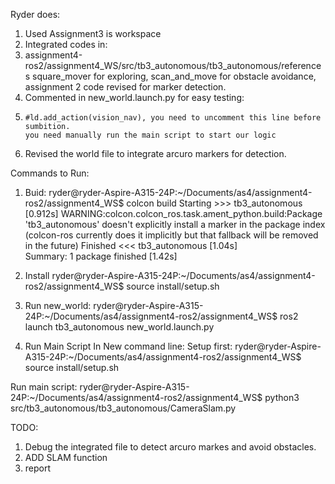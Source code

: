 Ryder does:
1. Used Assignment3 is workspace
2. Integrated codes in:
3. assignment4-ros2/assignment4_WS/src/tb3_autonomous/tb3_autonomous/references
    square_mover for exploring, scan_and_move for obstacle avoidance, assignment 2 code revised for marker detection.
4. Commented in new_world.launch.py for easy testing:
5.     #ld.add_action(vision_nav), you need to uncomment this line before sumbition.
       you need manually run the main script to start our logic
6. Revised the world file to integrate arcuro markers for detection.

Commands to Run:
1. Buid:
ryder@ryder-Aspire-A315-24P:~/Documents/as4/assignment4-ros2/assignment4_WS$ colcon build
Starting >>> tb3_autonomous
[0.912s] WARNING:colcon.colcon_ros.task.ament_python.build:Package 'tb3_autonomous' doesn't explicitly install a marker in the package index (colcon-ros currently does it implicitly but that fallback will be removed in the future)
Finished <<< tb3_autonomous [1.04s]          
Summary: 1 package finished [1.42s]

2. Install
ryder@ryder-Aspire-A315-24P:~/Documents/as4/assignment4-ros2/assignment4_WS$ source install/setup.sh 

3. Run new_world:
ryder@ryder-Aspire-A315-24P:~/Documents/as4/assignment4-ros2/assignment4_WS$ ros2 launch tb3_autonomous new_world.launch.py

4. Run Main Script In New command line:
Setup first:
ryder@ryder-Aspire-A315-24P:~/Documents/as4/assignment4-ros2/assignment4_WS$ source install/setup.sh

Run main script:
ryder@ryder-Aspire-A315-24P:~/Documents/as4/assignment4-ros2/assignment4_WS$ python3 src/tb3_autonomous/tb3_autonomous/CameraSlam.py

TODO:
1. Debug the integrated file to detect arcuro markes and avoid obstacles.
2. ADD SLAM function
3. report

